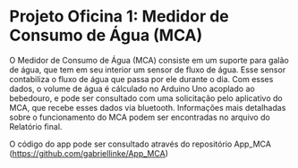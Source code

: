 # Projeto Oficina 1: Medidor de Consumo de Água (MCA)
O Medidor de Consumo de Água (MCA) consiste em um suporte para galão de água, que tem em seu interior um sensor de fluxo de água. Esse sensor 
contabiliza o fluxo de água que passa por ele durante o dia. Com esses dados, o volume de água é cálculado no Arduino Uno acoplado ao bebedouro,
e pode ser consultado com uma solicitação pelo aplicativo do MCA, que recebe esses dados via bluetooth. Informações mais detalhadas sobre o funcionamento do MCA podem ser encontradas no arquivo do Relatório final.

O código do app pode ser consultado através do repositório App_MCA (https://github.com/gabriellinke/App_MCA)
